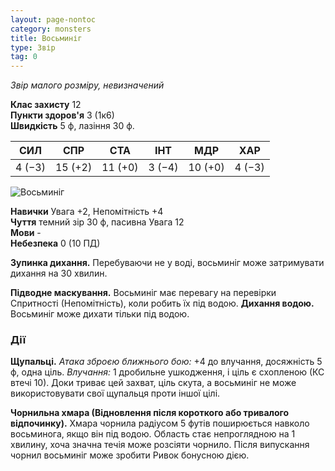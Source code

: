 ```yaml
---
layout: page-nontoc
category: monsters
title: Восьминіг
type: Звір
tag: 0
---
```


_Звір малого розміру, невизначений_

**Клас захисту** 12    
**Пункти здоров'я** 3 (1к6)    
**Швидкість** 5 ф, лазіння 30 ф.

| СИЛ    | СПР     | СТА     | ІНТ    | МДР     | ХАР    |
| ------ | ------- | ------- | ------ | ------- | ------ |
| 4 (−3) | 15 (+2) | 11 (+0) | 3 (−4) | 10 (+0) | 4 (−3) |

![Восьминіг](https://www.dndbeyond.com/avatars/thumbnails/9/921/1000/1000/636334602449110996.jpeg)

**Навички** Увага +2, Непомітність +4    
**Чуття** темний зір 30 ф, пасивна Увага 12    
**Мови** -    
**Небезпека** 0 (10 ПД)

**Зупинка дихання.** Перебуваючи не у воді, восьминіг може затримувати дихання на 30 хвилин.    

**Підводне маскування.** Восьминіг має перевагу на перевірки Спритності (Непомітність), коли робить їх під водою. **Дихання водою.** Восьминіг може дихати тільки під водою.

### Дії
**Щупальці.** _Атака зброєю ближнього бою:_ +4 до влучання, досяжність 5 ф, одна ціль. _Влучання:_ 1 дробильне ушкодження, і ціль є схопленою (КС втечі 10). Доки триває цей захват, ціль скута, а восьминіг не може використовувати свої щупальця проти іншої цілі.    

**Чорнильна хмара (Відновлення після короткого або тривалого відпочинку).** Хмара чорнила радіусом 5 футів поширюється навколо восьминога, якщо він під водою. Область стає непроглядною на 1 хвилину, хоча значна течія може розсіяти чорнило. Після випускання чорнил восьминіг може зробити Ривок бонусною дією. 

